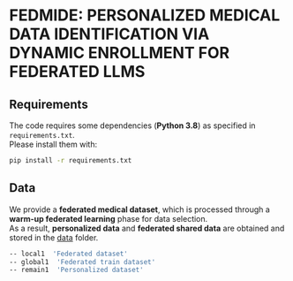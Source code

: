 # FEDMIDE: PERSONALIZED MEDICAL DATA IDENTIFICATION VIA DYNAMIC ENROLLMENT FOR FEDERATED LLMS

## Requirements

The code requires some dependencies (**Python 3.8**) as specified in `requirements.txt`.  
Please install them with:

```bash
pip install -r requirements.txt
```

## Data

We provide a **federated medical dataset**, which is processed through a **warm-up federated learning** phase for data selection.  
As a result, **personalized data** and **federated shared data** are obtained and stored in the [data](https://github.com/XiangLi02/FedMIDE/tree/main/data) folder.

```bash
-- local1  'Federated dataset'
-- global1  'Federated train dataset'
-- remain1  'Personalized dataset'
```
